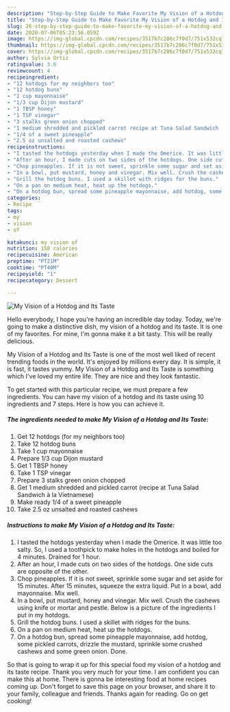```yaml
---
description: "Step-by-Step Guide to Make Favorite My Vision of a Hotdog and Its Taste"
title: "Step-by-Step Guide to Make Favorite My Vision of a Hotdog and Its Taste"
slug: 26-step-by-step-guide-to-make-favorite-my-vision-of-a-hotdog-and-its-taste
date: 2020-07-06T05:23:56.059Z
image: https://img-global.cpcdn.com/recipes/3517b7c286c7f0d7/751x532cq70/my-vision-of-a-hotdog-and-its-taste-recipe-main-photo.jpg
thumbnail: https://img-global.cpcdn.com/recipes/3517b7c286c7f0d7/751x532cq70/my-vision-of-a-hotdog-and-its-taste-recipe-main-photo.jpg
cover: https://img-global.cpcdn.com/recipes/3517b7c286c7f0d7/751x532cq70/my-vision-of-a-hotdog-and-its-taste-recipe-main-photo.jpg
author: Sylvia Ortiz
ratingvalue: 3.6
reviewcount: 4
recipeingredient:
- "12 hotdogs for my neighbors too"
- "12 hotdog buns"
- "1 cup mayonnaise"
- "1/3 cup Dijon mustard"
- "1 TBSP honey"
- "1 TSP vinegar"
- "3 stalks green onion chopped"
- "1 medium shredded and pickled carrot recipe at Tuna Salad Sandwich  la Vietnamese"
- "1/4 of a sweet pineapple"
- "2.5 oz unsalted and roasted cashews"
recipeinstructions:
- "I tasted the hotdogs yesterday when I made the Omerice. It was little too salty. So, I used a toothpick to make holes in the hotdogs and boiled for 4 minutes. Drained for 1 hour."
- "After an hour, I made cuts on two sides of the hotdogs. One side cuts are opposite of the other."
- "Chop pineapples. If it is not sweet, sprinkle some sugar and set aside for 15 minutes. After 15 minutes, squeeze the extra liquid. Put in a bowl, add mayonnaise. Mix well."
- "In a bowl, put mustard, honey and vinegar. Mix well. Crush the cashews using knife or mortar and pestle. Below is a picture of the ingredients I put in my hotdogs."
- "Grill the hotdog buns. I used a skillet with ridges for the buns."
- "On a pan on medium heat, heat up the hotdogs."
- "On a hotdog bun, spread some pineapple mayonnaise, add hotdog, some pickled carrots, drizzle the mustard, sprinkle some crushed cashews and some green onion. Done."
categories:
- Recipe
tags:
- my
- vision
- of

katakunci: my vision of 
nutrition: 158 calories
recipecuisine: American
preptime: "PT21M"
cooktime: "PT40M"
recipeyield: "1"
recipecategory: Dessert

---
```



![My Vision of a Hotdog and Its Taste](https://img-global.cpcdn.com/recipes/3517b7c286c7f0d7/751x532cq70/my-vision-of-a-hotdog-and-its-taste-recipe-main-photo.jpg)

Hello everybody, I hope you're having an incredible day today. Today, we're going to make a distinctive dish, my vision of a hotdog and its taste. It is one of my favorites. For mine, I'm gonna make it a bit tasty. This will be really delicious.



My Vision of a Hotdog and Its Taste is one of the most well liked of recent trending foods in the world. It's enjoyed by millions every day. It is simple, it is fast, it tastes yummy. My Vision of a Hotdog and Its Taste is something which I've loved my entire life. They are nice and they look fantastic.


To get started with this particular recipe, we must prepare a few ingredients. You can have my vision of a hotdog and its taste using 10 ingredients and 7 steps. Here is how you can achieve it.

<!--inarticleads1-->

##### The ingredients needed to make My Vision of a Hotdog and Its Taste:

1. Get 12 hotdogs (for my neighbors too)
1. Take 12 hotdog buns
1. Take 1 cup mayonnaise
1. Prepare 1/3 cup Dijon mustard
1. Get 1 TBSP honey
1. Take 1 TSP vinegar
1. Prepare 3 stalks green onion chopped
1. Get 1 medium shredded and pickled carrot (recipe at Tuna Salad Sandwich à la Vietnamese)
1. Make ready 1/4 of a sweet pineapple
1. Take 2.5 oz unsalted and roasted cashews




<!--inarticleads2-->

##### Instructions to make My Vision of a Hotdog and Its Taste:

1. I tasted the hotdogs yesterday when I made the Omerice. It was little too salty. So, I used a toothpick to make holes in the hotdogs and boiled for 4 minutes. Drained for 1 hour.
1. After an hour, I made cuts on two sides of the hotdogs. One side cuts are opposite of the other.
1. Chop pineapples. If it is not sweet, sprinkle some sugar and set aside for 15 minutes. After 15 minutes, squeeze the extra liquid. Put in a bowl, add mayonnaise. Mix well.
1. In a bowl, put mustard, honey and vinegar. Mix well. Crush the cashews using knife or mortar and pestle. Below is a picture of the ingredients I put in my hotdogs.
1. Grill the hotdog buns. I used a skillet with ridges for the buns.
1. On a pan on medium heat, heat up the hotdogs.
1. On a hotdog bun, spread some pineapple mayonnaise, add hotdog, some pickled carrots, drizzle the mustard, sprinkle some crushed cashews and some green onion. Done.




So that is going to wrap it up for this special food my vision of a hotdog and its taste recipe. Thank you very much for your time. I am confident you can make this at home. There is gonna be interesting food at home recipes coming up. Don't forget to save this page on your browser, and share it to your family, colleague and friends. Thanks again for reading. Go on get cooking!
